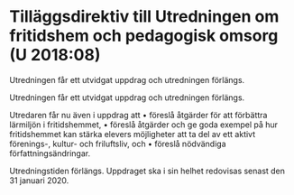 # Tilläggsdirektiv till Utredningen om fritidshem och pedagogisk omsorg (U 2018:08)

Utredningen får ett utvidgat uppdrag och utredningen förlängs.

Utredningen får ett utvidgat uppdrag och utredningen förlängs.

Utredaren får nu även i uppdrag att
• föreslå åtgärder för att förbättra lärmiljön i fritidshemmet,
• föreslå åtgärder och ge goda exempel på hur fritidshemmet kan stärka
elevers möjligheter att ta del av ett aktivt förenings-, kultur- och friluftsliv,
och
• föreslå nödvändiga författningsändringar.

Utredningstiden förlängs. Uppdraget ska i sin helhet redovisas senast den 31 januari 2020.

